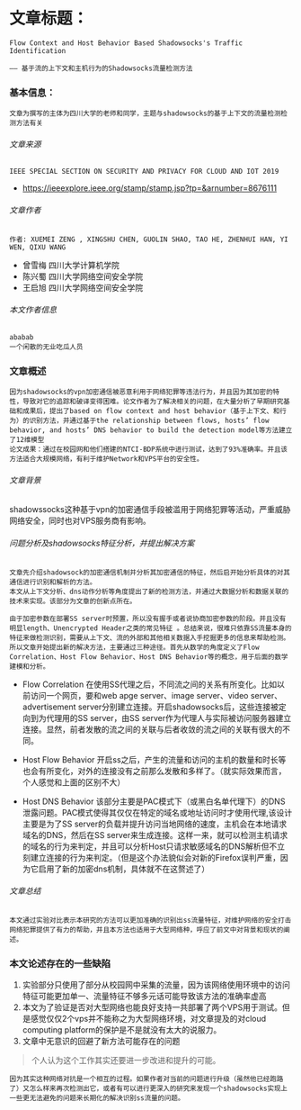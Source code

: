 # 文章标题：

    Flow Context and Host Behavior Based Shadowsocks's Traffic Identification
    
    —— 基于流的上下文和主机行为的Shadowsocks流量检测方法

### 基本信息：

    文章为撰写的主体为四川大学的老师和同学，主题与shadowsocks的基于上下文的流量检测检测方法有关

###### 文章来源

    IEEE SPECIAL SECTION ON SECURITY AND PRIVACY FOR CLOUD AND IOT 2019

  +  https://ieeexplore.ieee.org/stamp/stamp.jsp?tp=&arnumber=8676111

###### 文章作者

    作者: XUEMEI ZENG , XINGSHU CHEN, GUOLIN SHAO, TAO HE, ZHENHUI HAN, YI WEN, QIXU WANG

 +   曾雪梅 			四川大学计算机学院
 +   陈兴蜀 			四川大学网络空间安全学院
 +   王启旭 			四川大学网络空间安全学院

###### 本文作者信息

    ababab
    一个闲散的无业吃瓜人员

### 文章概述

    因为shadowsocks的vpn加密通信被恶意利用于网络犯罪等违法行为，并且因为其加密的特性，导致对它的追踪和破译变得困难。论文作者为了解决相关的问题，在大量分析了早期研究基础和成果后，提出了based on flow context and host behavior（基于上下文、和行为）的识别方法，并通过基于the relationship between flows, hosts’ flow behavior, and hosts’ DNS behavior to build the detection model等方法建立了12维模型
    论文成果：通过在校园网和他们搭建的NTCI-BDP系统中进行测试，达到了93%准确率。并且该方法适合大规模网络，有利于维护Network和VPS平台的安全性。


###### 文章背景

 shadowssocks这种基于vpn的加密通信手段被滥用于网络犯罪等活动，严重威胁网络安全，同时也对VPS服务商有影响。

###### 问题分析及shadowsocks特征分析，并提出解决方案

    文章先介绍shadowsock的加密通信机制并分析其加密通信的特征，然后启开始分析具体的对其通信进行识别和解析的方法。
    本文从上下文分析、dns动作分析等角度提出了新的检测方法，并通过大数据分析和数据关联的技术来实现。该部分为文章的创新点所在。
    
    由于加密参数在部署SS server时预置，所以没有握手或者说协商加密参数的阶段。并且没有明显length、Unencrypted Header之类的常见特征 。总结来说，很难只依靠SS流量本身的特征来做检测识别，需要从上下文、流的外部和其他相关数据入手挖掘更多的信息来帮助检测。所以文章开始提出新的解决方法，主要通过三种途径。首先从数学的角度定义了Flow Correlation、Host Flow Behavior、Host DNS Behavior等的概念，用于后面的数学建模和分析。

 +  Flow Correlation
    在使用SS代理之后，不同流之间的关系有所变化。比如以前访问一个网页，要和web apge server、image server、video server、advertisement server分别建立连接。开启shadowsocks后，这些连接被定向到为代理用的SS server，由SS server作为代理人与实际被访问服务器建立连接。显然，前者发散的流之间的关联与后者收敛的流之间的关联有很大的不同。

 +  Host Flow Behavior
    开启ss之后，产生的流量和访问的主机的数量和时长等也会有所变化，对外的连接没有之前那么发散和多样了。（就实际效果而言，个人感觉和上面的区别不大）

 +  Host DNS Behavior
    该部分主要是PAC模式下（或黑白名单代理下）的DNS泄露问题。PAC模式使得其仅仅在特定的域名或地址访问时才使用代理,该设计主要是为了SS server的负载并提升访问当地网络的速度，主机会在本地请求域名的DNS，然后在SS server来生成连接。这样一来，就可以检测主机请求的域名的行为来判定，并且可以分析Host只请求敏感域名的DNS解析但不立刻建立连接的行为来判定。（但是这个办法貌似会对新的Firefox误判严重，因为它启用了新的加密dns机制，具体就不在这赘述了）

###### 文章总结

    本文通过实验对比表示本研究的方法可以更加准确的识别出ss流量特征，对维护网络的安全打击网络犯罪提供了有力的帮助，并且本方法也适用于大型网络种，呼应了前文中对背景和现状的阐述。

### 本文论述存在的一些缺陷

  1. 实验部分只使用了部分从校园网中采集的流量，因为该网络使用环境中的访问特征可能更加单一、流量特征不够多元话可能导致该方法的准确率虚高
  2. 本文为了验证是否对大型网络也能良好支持一共部署了两个VPS用于测试。但是感觉仅仅2个vps并不能称之为大型网络环境，对文章提及的对cloud computing platform的保护是不是就没有太大的说服力。
  3. 文章中无意识的回避了新方法可能存在的问题

 >   个人认为这个工作其实还要进一步改进和提升的可能。

    因为其实这种网络对抗是一个相互的过程。如果作者对当前的问题进行升级（虽然他已经跑路了）又怎么样来再次检测出它，或者有可以进行更深入的研究来发现一个shadowsocks实现上一些更无法避免的问题来长期化的解决识别ss流量的问题。
